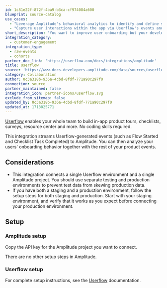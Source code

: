 ```yaml
---
id: 1c81e22f-872f-4ba9-b3ca-cf974084a600
blueprint: source-catalog
use_cases:
  - "Leverage Amplitude's behavioral analytics to identify and define specific user segments. You can send these cohorts to Userflow to create personalized in-app experiences."
  - "Capture user interactions within the app via Userflow's events and stream this data to Amplitude to enrich user behavior insights and improve analytics."
short_description: 'You want to improve user onboarding but your developers are busy. Userflow lets your team build  in-app product tours, checklists, trackers, and surveys, without code.'
integration_category:
  - customer-engagement
integration_type:
  - raw-events
  - cohorts
partner_doc_link: 'https://userflow.com/docs/integrations/amplitude'
title: Userflow
source: 'https://www.docs.developers.amplitude.com/data/sources/userflow'
category: Collaboration
author: 0c3a318b-936a-4cbd-8fdf-771a90c297f0
connection: source
partner_maintained: false
integration_icon: partner-icons/userflow.svg
exclude_from_sitemap: false
updated_by: 0c3a318b-936a-4cbd-8fdf-771a90c297f0
updated_at: 1713825771
---
```

[Userflow](https://userflow.com) enables your whole team to build in-app product tours, checklists, surveys, resource center and more. No coding skills required.

This integration streams Userflow-generated events (such as Flow Started and Checklist Task Completed) to Amplitude. You can then analyze your users' onboarding behavior together with the rest of your product events.

## Considerations

- This integration connects a single Userflow environment and a single Amplitude project. You should use separate testing and production environments to prevent test data from skewing production data. 
- If you have both a staging and a production environment, follow the setup steps for both staging and production. Start with your staging environment, and verify that it works as you expect before connecting your production environment.

## Setup

### Amplitude setup

Copy the API key for the Amplitude project you want to connect.

There are no other setup steps in Amplitude. 

### Userflow setup

For complete setup instructions, see the [Userflow](https://userflow.com/docs/integrations/amplitude) documentation.